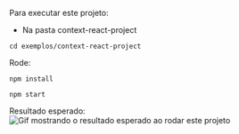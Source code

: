 Para executar este projeto:

- Na pasta context-react-project
```
cd exemplos/context-react-project
```

Rode:
```
npm install
```

```
npm start
```

Resultado esperado:
![Gif mostrando o resultado esperado ao rodar este projeto](./resultado.gif)
